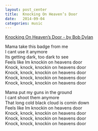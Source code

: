 ```yaml
---
layout: post_center
title:  Knocking On Heaven’s Door
date:   2014-09-04  
categories: music
---
```



[Knocking On Heaven’s Door - by Bob Dylan](/resource/music/敲开天堂之门_Knocking_On_Heaven’s_Door_群星_韩剧恋人_(香港版).mp3)


Mama take this badge from me  
I cant use it anymore  
Its getting dark, too dark to see  
Feels like Im knockin on heavens door  
Knock, knock, knockin on heavens door  
Knock, knock, knockin on heavens door  
Knock, knock, knockin on heavens door  
Knock, knock, knockin on heavens door 

Mama put my guns in the ground  
I cant shoot them anymore  
That long cold black cloud is comin down  
Feels like Im knockin on heavens door  
Knock, knock, knockin on heavens door  
Knock, knock, knockin on heavens door  
Knock, knock, knockin on heavens door  

